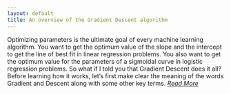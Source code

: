 ```yaml
---
layout: default
title: An overview of the Gradient Descent algorithm
---
```

Optimizing parameters is the ultimate goal of every machine learning algorithm. You want to get the optimum value of the slope and the intercept to get the line of best fit in linear regression problems. You also want to get the optimum value for the parameters of a sigmoidal curve in logistic regression problems. So what if I told you that Gradient Descent does it all?
Before learning how it works, let’s first make clear the meaning of the words Gradient and Descent along with some other key terms. <a href="https://medium.com/free-code-camp/an-overview-of-the-gradient-descent-algorithm-8645c9e4de1e"><em>Read More</em></a>
